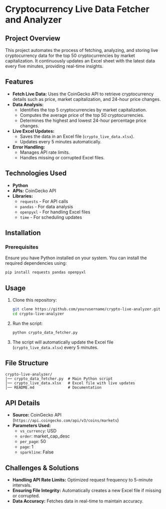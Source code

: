 # Cryptocurrency Live Data Fetcher and Analyzer

## Project Overview
This project automates the process of fetching, analyzing, and storing live cryptocurrency data for the top 50 cryptocurrencies by market capitalization. It continuously updates an Excel sheet with the latest data every five minutes, providing real-time insights.

## Features
- **Fetch Live Data:** Uses the CoinGecko API to retrieve cryptocurrency details such as price, market capitalization, and 24-hour price changes.
- **Data Analysis:**
  - Identifies the top 5 cryptocurrencies by market capitalization.
  - Computes the average price of the top 50 cryptocurrencies.
  - Determines the highest and lowest 24-hour percentage price changes.
- **Live Excel Updates:**
  - Saves the data in an Excel file (`crypto_live_data.xlsx`).
  - Updates every 5 minutes automatically.
- **Error Handling:**
  - Manages API rate limits.
  - Handles missing or corrupted Excel files.

## Technologies Used
- **Python**
- **APIs:** CoinGecko API
- **Libraries:**
  - `requests` - For API calls
  - `pandas` - For data analysis
  - `openpyxl` - For handling Excel files
  - `time` - For scheduling updates

## Installation
### Prerequisites
Ensure you have Python installed on your system. You can install the required dependencies using:
```sh
pip install requests pandas openpyxl
```

## Usage
1. Clone this repository:
   ```sh
   git clone https://github.com/yourusername/crypto-live-analyzer.git
   cd crypto-live-analyzer
   ```
2. Run the script:
   ```sh
   python crypto_data_fetcher.py
   ```
3. The script will automatically update the Excel file (`crypto_live_data.xlsx`) every 5 minutes.

## File Structure
```
crypto-live-analyzer/
│── crypto_data_fetcher.py  # Main Python script
│── crypto_live_data.xlsx   # Excel file with live updates
│── README.md               # Documentation
```

## API Details
- **Source:** CoinGecko API (`https://api.coingecko.com/api/v3/coins/markets`)
- **Parameters Used:**
  - `vs_currency`: USD
  - `order`: market_cap_desc
  - `per_page`: 50
  - `page`: 1
  - `sparkline`: False

## Challenges & Solutions
- **Handling API Rate Limits:** Optimized request frequency to 5-minute intervals.
- **Ensuring File Integrity:** Automatically creates a new Excel file if missing or corrupted.
- **Data Accuracy:** Fetches data in real-time to maintain accuracy.



